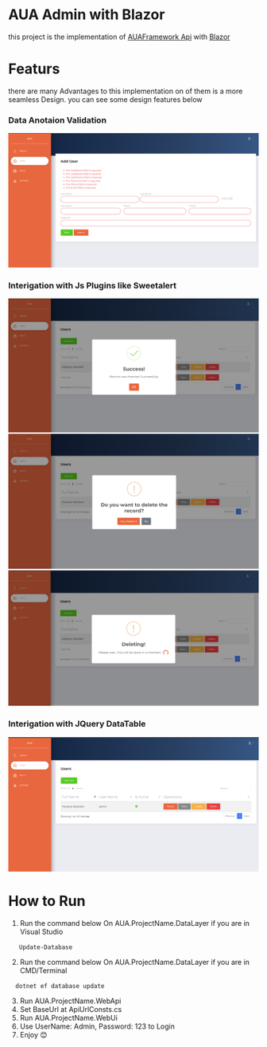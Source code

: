 # AUA Admin with Blazor
this project is the implementation of [AUAFramework Api](auaframework.com) with [Blazor](Blazor.net)

# Featurs
there are many Advantages to this implementation on of them is a more seamless Design. you can see some design features below
### Data Anotaion Validation
![Insert](https://raw.githubusercontent.com/IAmMahdiyar/AUABlazor/master/Pictures/Insert.png)

### Interigation with Js Plugins like Sweetalert
![Succuss](https://raw.githubusercontent.com/IAmMahdiyar/AUABlazor/master/Pictures/Succuss.png)
![Confirm Delete](https://raw.githubusercontent.com/IAmMahdiyar/AUABlazor/master/Pictures/confirm%20Delete.png)
![Delteing](https://raw.githubusercontent.com/IAmMahdiyar/AUABlazor/master/Pictures/Deleting.png)

### Interigation with JQuery DataTable
![Confirm Delete](https://raw.githubusercontent.com/IAmMahdiyar/AUABlazor/master/Pictures/Users.png)


# How to Run
1. Run the command below On AUA.ProjectName.DataLayer if you are in Visual Studio
```
   Update-Database
```
2. Run the command below On AUA.ProjectName.DataLayer if you are in CMD/Terminal
```
  dotnet ef database update
```
3. Run AUA.ProjectName.WebApi
4. Set BaseUrl at ApiUrlConsts.cs
5. Run AUA.ProjectName.WebUi
6. Use UserName: Admin, Password: 123 to Login
7. Enjoy 😊

